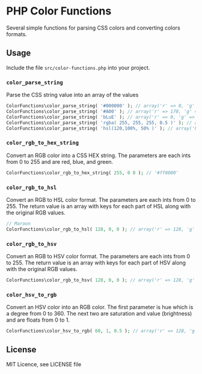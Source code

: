 # PHP Color Functions

Several simple functions for parsing CSS colors and converting colors formats.

## Usage

Include the file `src/color-functions.php` into your project.

### `color_parse_string`

Parse the CSS string value into an array of the values

```php
ColorFunctions\color_parse_string( '#000000' ); // array('r' => 0, 'g' => 0, 'b' => 0)
ColorFunctions\color_parse_string( '#A00' ); // array('r' => 170, 'g' => 0, 'b' => 0)
ColorFunctions\color_parse_string( 'bLuE' ); // array('r' => 0, 'g' => 0, 'b' => 255)
ColorFunctions\color_parse_string( 'rgba( 255, 255, 255, 0.5 )' ); // array('r' => 255, 'g' => 255, 'b' => 255, 'a' => 0.5)
ColorFunctions\color_parse_string( 'hsl(120,100%, 50% )' ); // array('h' => 120, 's' => 1, 'l' => 0.5)
```

### `color_rgb_to_hex_string`

Convert an RGB color into a CSS HEX string. The parameters are each ints from 0 to 255 and are red, blue, and green.


```php
ColorFunctions\color_rgb_to_hex_string( 255, 0 0 ); // '#ff0000'
```

### `color_rgb_to_hsl`

Convert an RGB to HSL color format. The parameters are each ints from 0 to 255. The return value is an array with keys for each part of HSL along with the original RGB values.

```php
// Maroon
ColorFunctions\color_rgb_to_hsl( 128, 0, 0 ); // array('r' => 128, 'g' => 0, 'b' => 0, 'h' => 0, 's' => 1, 'l' => 0.25 )
```

### `color_rgb_to_hsv`

Convert an RGB to HSV color format. The parameters are each ints from 0 to 255. The return value is an array with keys for each part of HSV along with the original RGB values.

```php
ColorFunctions\color_rgb_to_hsv( 128, 0, 0 ); // array('r' => 128, 'g' => 0, 'b' => 0, 'h' => 0, 's' => 1.0, 'v' => 0.5 )
```

### `color_hsv_to_rgb`

Convert an HSV color into an RGB color. The first parameter is hue which is a degree from 0 to 360. The next two are saturation and value (brightness) and are floats from 0 to 1.

```php
ColorFunctions\color_hsv_to_rgb( 60, 1, 0.5 ); // array('r' => 128, 'g' => 128, 'b' => 0 )
```

## License

MIT Licence, see LICENSE file